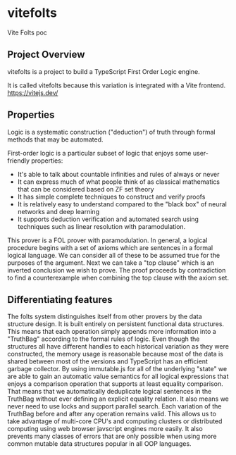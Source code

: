 # vitefolts
Vite Folts poc

## Project Overview

vitefolts is a project to build a TypeScript First Order Logic engine.

It is called vitefolts because this variation is integrated with a Vite frontend.  https://vitejs.dev/

## Properties

Logic is a systematic construction ("deduction") of truth through formal methods that may be automated.

First-order logic is a particular subset of logic that enjoys some user-friendly properties:
  * It's able to talk about countable infinities and rules of always or never
  * It can express much of what people think of as classical mathematics that can be considered based on ZF set theory
  * It has simple complete techniques to construct and verify proofs
  * It is relatively easy to understand compared to the "black box" of neural networks and deep learning
  * It supports deduction verification and automated search using techniques such as linear resolution with paramodulation.

This prover is a FOL prover with paramodulation. In general, a logical procedure begins with a set of axioms which are
sentences in a formal logical language. We can consider all of these to be assumed true for the purposes of the argument.
Next we can take a "top clause" which is an inverted conclusion we wish to prove. The proof proceeds by contradiction to find a counterexample 
when combining the top clause with the axiom set.

## Differentiating features

The folts system distinguishes itself from other provers by the data structure design. It is built entirely on persistent functional data structures.
This means that each operation simply appends more information into a "TruthBag" according to the formal rules of logic.  Even though the structures all have different handles to each historical variation as they were constructed, the memory usage is reasonable because most of the data is shared between most of the versions and TypeScript has an efficient garbage collector. By using immutable.js for all of the underlying "state" we are able to gain an automatic value semantics for all logical expressions that enjoys a comparison operation that supports at least equality comparison. That means that we automatically deduplicate logical sentences in the TruthBag without ever defining an explicit equality relation.  It also means we never need to use locks and support parallel search. Each variation of the TruthBag before and after any operation remains valid. This allows us to take advantage of multi-core CPU's and computing clusters or distributed computing using web browser javscript engines more easily. It also prevents many classes of errors that are only possible when using more common mutable data structures popular in all OOP languages.



